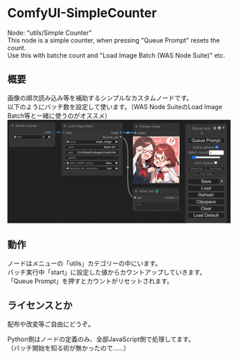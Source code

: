 # ComfyUI-SimpleCounter
Node: "utils/Simple Counter"<br>
This node is a simple counter, when pressing "Queue Prompt" resets the count.<br>
Use this with batche count and "Load Image Batch (WAS Node Suite)" etc.<br>

## 概要
画像の順次読み込み等を補助するシンプルなカスタムノードです。<br>
以下のようにバッチ数を設定して使います。（WAS Node SuiteのLoad Image Batch等と一緒に使うのがオススメ）<br>
<img src="sample.jpg"><br>

## 動作
ノードはメニューの「utils」カテゴリーの中にいます。<br>
バッチ実行中「start」に設定した値からカウントアップしていきます。<br>
「Queue Prompt」を押すとカウントがリセットされます。<br>

## ライセンスとか
配布や改変等ご自由にどうぞ。<br>

Python側はノードの定義のみ、全部JavaScript側で処理してます。<br>
（バッチ開始を知る術が無かったので……）<br>